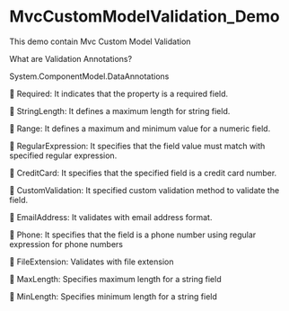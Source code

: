 # MvcCustomModelValidation_Demo
This demo contain Mvc Custom Model Validation

What are Validation Annotations?

System.ComponentModel.DataAnnotations

 Required: It indicates that the property is a required field.

 StringLength: It defines a maximum length for string field.

 Range: It defines a maximum and minimum value for a numeric field.

 RegularExpression: It specifies that the field value must match with specified regular expression.

 CreditCard: It specifies that the specified field is a credit card number.

 CustomValidation: It specified custom validation method to validate the field.

 EmailAddress: It validates with email address format.

 Phone: It specifies that the field is a phone number using regular expression for phone numbers

 FileExtension: Validates with file extension

 MaxLength: Specifies maximum length for a string field

 MinLength: Specifies minimum length for a string field
